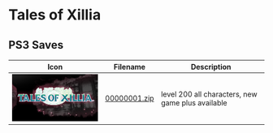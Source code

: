 # Tales of Xillia

## PS3 Saves

| Icon | Filename | Description |
|------|----------|-------------|
| ![Tales of Xillia](ICON0.PNG) | [00000001.zip](00000001.zip) | level 200 all characters, new game plus available |

